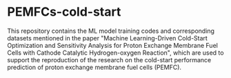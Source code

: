 # PEMFCs-cold-start
This repository contains the ML model training codes and corresponding datasets mentioned in the paper "Machine Learning-Driven Cold-Start Optimization and Sensitivity Analysis for Proton Exchange Membrane Fuel Cells with Cathode Catalytic Hydrogen-oxygen Reaction", which are used to support the reproduction of the research on the cold-start performance prediction of proton exchange membrane fuel cells (PEMFC).
